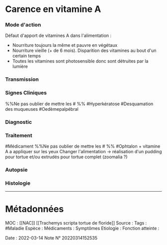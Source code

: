 # Carence en vitamine A
### Mode d'action
Défaut d'apport de vitamines A dans l'alimentation :
- Nourriture toujours la même et pauvre en végétaux
- Nourriture vieille (+ de 6 mois). Disparition des vitamines au bout d'un certain temps 
- Toutes les vitamines sont photosensible donc sont détruites par la lumière

### Transmission
### Signes Cliniques
%%Ne pas oublier de mettre les # %%
#Hyperkératose 
#Desquamation des muqueuses
#Oedèmepalpébral
### Diagnostic
### Traitement
#Médicament 
%%Ne pas oublier de mettre les # %% 
#Ophtalon + vitamine A a appliquer sur les yeux
Changer l'alimentation -> réalisation d'un pudding pour tortue et/ou extrudés pour tortue complet (zoomalia ?)

### Autopsie
### Histologie

***

# Métadonnées
MOC : [[NAC]] [[Trachemys scripta tortue de floride]]
Source :
Tags : #Maladie 
	Espèce :
	Médicaments :
	Symptômes
	Etiologie :
	Fonction atteinte :
	
Date : 2022-03-14
Note N° 20220314152535